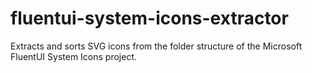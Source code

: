 # fluentui-system-icons-extractor
Extracts and sorts SVG icons from the folder structure of the Microsoft FluentUI System Icons project.
